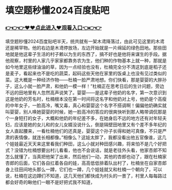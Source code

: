 # 填空题秒懂2024百度贴吧

### <a href="https://github.com/vfdrt/vbgt/issues/1">👉👉👉♥♥点此进入♥观看入口👈👉👉</a>

填空题秒懂2024百度贴吧半天，统共就有一架木鸢降落过，由此可见这里的木鸢还是稀罕物。他的右边是木鸢停放场，左边开始就是一片绵延的绿色田地。那些田地就是他这辈子生活的村子赖以为生的东西了，搞不好也是他将来谋生的手段。据他观察，村里的人家几乎家家都靠务农为生，他们种的作物基本上就一种，那就是如今地里这些绿油油的草，因为一点经验也没有，杜楠完全分不清这到底是稻子还是麦子，看起来也不是吃的蔬菜，起码这些天他在家里的饭桌上也没有见过类似的菜。这大概是一种经济作物——杜楠一脸严肃地想。你们快看，那是婴婴的大胖孙子，这么小就一脸严肃，和他奶一模一样！”杜楠正在思考日后的生计问题，旁边不远的田地里有人忽然高声说笑了。婴婴——是这辈子他奶的名字，第一次意识到这是他奶的芳名时，杜楠根本没在第一时间将这名字和他奶对上号，他奶是个高瘦的中年女子，一脸高冷，嘴又毒，真心和婴婴这个名字不搭调啊！偏偏他奶确实就叫婴婴，别人唤她婴婴的时候，她一脸高冷的答应的很爽快听到那人略带调侃那是个一身短打的女子，大概和他奶的年纪差不多，在她身后不远的地方还有对年轻夫妇，应该是她的女儿和的女儿女婿没说什么，倒是隔壁田地里又有个差不多年纪的女人直起腰来，一看杜楠他们的还真是，婴婴这个孙子长得和她可真像，不只是严肃的表情像，就连长相都像。”相像么？这娃太胖了，我都没看出他五官像谁，这几个娃娃最近天天来这里看我们种田，这么小就对种田感兴趣，将来怕不是几个好把式？没错为杜楠想要出村儿看看，他也不会说话，就是老往外头看，他家杏郎不知怎么就懂了，当真把他架了出来，然后他们一动，其他的杏郎也动了，跟在杜楠家杏郎的后面，它们各自扛着各自的娃，高高低低排着队出村了，杜楠坐在自家杏郎身上往田间地头那么一蹲，它们也一蹲，几个娃娃就又和杜楠一个朝向了，可以说，杜楠在这边蹲们不知道，这几天他们都快成为村头的一景了，村里人每每路过都会好奇的瞅他们一眼不是好把式我不知道，
